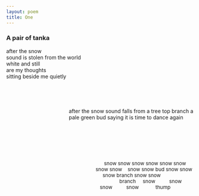 ```yaml
---
layout: poem
title: One
---
```


### A pair of tanka

after the snow  
sound is stolen from the world  
white and still  
are my thoughts  
sitting beside me quietly  

&nbsp;

&nbsp;




<span style ="display:inline-block;margin-left:12em;">
after the snow  
sound falls from a tree top branch  
a pale green bud  
saying it is time  
to dance again  
</span>

&nbsp;

&nbsp;

&nbsp;

<span style ="display:inline-block;font-size: 10pt;margin-left:18em;">
&nbsp;&nbsp;&nbsp;&nbsp;&nbsp;&nbsp;snow snow snow  
snow snow snow snow snow  
&nbsp;&nbsp;&nbsp;snow snow bud snow snow  
&nbsp;&nbsp;&nbsp;&nbsp;&nbsp;snow branch snow snow  
&nbsp;&nbsp;&nbsp;&nbsp;&nbsp;&nbsp;&nbsp;&nbsp;&nbsp;&nbsp;&nbsp;&nbsp;&nbsp;&nbsp;&nbsp;&nbsp;&nbsp;branch  
&nbsp;&nbsp;&nbsp;&nbsp;snow  
&nbsp;  
&nbsp;&nbsp;&nbsp;&nbsp;&nbsp;&nbsp;&nbsp;snow  
&nbsp;  
&nbsp;&nbsp;&nbsp;snow  
&nbsp;  
&nbsp;&nbsp;&nbsp;&nbsp;&nbsp;&nbsp;&nbsp;snow  
&nbsp;  
&nbsp;&nbsp;&nbsp;&nbsp;&nbsp;&nbsp;&nbsp;&nbsp;&nbsp;thump  
</span>


